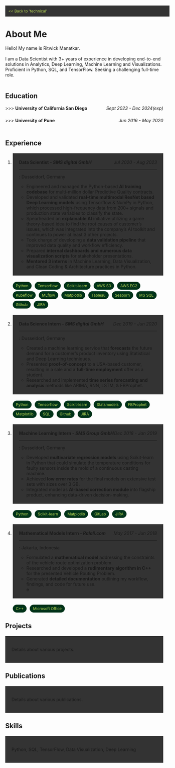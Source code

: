 <link rel="stylesheet" href="https://cdnjs.cloudflare.com/ajax/libs/font-awesome/6.0.0-beta3/css/all.min.css">

<style>
    .back-button {
        display: block;
        width: 100%;
        padding: 10px;
        background-color: #333;
        color: #bada55;
        text-align: left;
        text-decoration: none;
        font-size: 12px;
        top: -30px
    }
    
    .section {
        padding: 20px;
        margin: 20px 0;
    }

    .section:nth-child(odd) {
        background-color: #333;
    }

    .section:nth-child(even) {
        background-color: #333;
    }

    .tags {
        display: flex;
        flex-wrap: wrap;
        gap: 5px;
    }

    .course {
        background-color: #333;
        color: #bada55;
        padding: 5px 10px;
        border-radius: 3px;
        font-size: 12px;
    }

    .tag {
        background-color: #003319;
        color: #bada55;
        padding: 5px 10px;
        border-radius: 15px;
        font-size: 12px;
        margin-right: 5px;
    }

    details {
        margin-bottom: 5px;
    }
    
    summary {
        cursor: pointer;
        display: flex;
        justify-content: space-between;
    }

    .details-content {
        padding-left: 25px;
    }

    .date-range {
        margin-left: auto;
        font-style: italic;
    }
</style>

<a href="https://ritwickmanatkar.github.io/blog/technical/" class="back-button"> << Back to 
'technical'</a>

<h1>
   About Me
</h1>

Hello! My name is Ritwick Manatkar.<br><br>
I am a Data Scientist with 3+ years of experience in developing end-to-end solutions in Analytics,
Deep Learning, Machine Learning and Visualizations. Proficient in Python, SQL, and TensorFlow. 
Seeking a challenging full-time role.<br><br>

<h2>Education</h2>
<details>
    <summary>
        <span> >>> <b>University of California San Diego</b></span>
        <span class="date-range">Sept 2023 - Dec 2024(exp)</span>
    </summary>
    <hr>
    <div class="details-content">
        <p><i class="fas fa-university icon"></i>  <u>Master of Science in Data Science</u></p>
        <p><i class="fas fa-map-marker-alt icon"></i>  <u>Location</u>: San Diego, CA</p>
        <p><i class="fas fa-graduation-cap icon"></i>  <u>GPA</u>: 3.92 / 4.00</p>
        <div class="tags">
            <div class="course">Probability & Statistics</div>
            <div class="course">Data Management</div>
            <div class="course">Numeric Linear Algebra</div>
            <div class="course">Machine Learning</div>
            <div class="course">Scalable Data Systems</div>
            <div class="course">Statistical Models</div>
            <div class="course">Causal Inference</div>
            <div class="course">Fraud Analytics</div>
            <div class="course">Trustworthy Machine Learning</div>
        </div>
    </div>
    <hr>
</details>
<br>
<details>
        <summary>
            <span> >>> <b>University of Pune</b></span>
            <span class="date-range">Jun 2016 - May 2020</span>
        </summary>
        <hr>
        <div class="details-content">
            <p><i class="fas fa-university icon"></i>  <u>Bachelor of Engineering in Computer 
    Engineering</u></p>
            <p><i class="fas fa-map-marker-alt icon"></i> <u>Location</u>: Pune, India</p>
            <p><i class="fas fa-graduation-cap icon"></i> <u>GPA</u>: 3.96 / 4.00</p>
            <div class="tags">
                <div class="course">Engineering Mathematics I</div>
                <div class="course">Fundamentals of Programming Language I</div>
                <div class="course">Basic Electronics Engineering</div>
                <div class="course">Engineering Graphics I</div>
                <div class="course">Engineering Mathematics II</div>
                <div class="course">Fundamentals of Programming Language II</div>
                <div class="course">Basic Electronics Engineering</div>
                <div class="course">Basic Mechanical Engineering</div>
                <div class="course">Engineering Graphics II</div>
                <div class="course">Discrete Mathematics</div>
                <div class="course">Digital Electronic and Logic Design</div>
                <div class="course">Data Structures and Algorithms</div>
                <div class="course">Computer Organization and Architecture</div>
                <div class="course">Object Oriented Programming</div>
                <div class="course">Engineering Mathematics III</div>
                <div class="course">Computer Graphics</div>
                <div class="course">Advanced Data Structures</div>
                <div class="course">Microprocessor</div>
                <div class="course">Principles of Programming Languages</div>
                <div class="course">Theory of Computation</div>
                <div class="course">Database Management Systems</div>
                <div class="course">Software Engineering and Project Management</div>
                <div class="course">Information System and Engineering Economics</div>
                <div class="course">Computer Networks</div>
                <div class="course">Design and Analysis of Algorithms</div>
                <div class="course">Systems Programming and Operating Systems</div>
                <div class="course">Embedded System and Internet of Things</div>
                <div class="course">Software Modeling and Design</div>
                <div class="course">Web Technology</div>
                <div class="course">High Performance Computing</div>
                <div class="course">Artificial Intelligence and Robotics</div>
                <div class="course">Data Analytics</div>
                <div class="course">Data Mining and Warehousing</div>
                <div class="course">Operation Research</div>
                <div class="course">Machine Learning</div>
                <div class="course">Information and Cyber Security</div>
                <div class="course">Embedded and Real Time Operating Systems</div>
                <div class="course">Human Computer Interface</div>
            </div>
        </div>
        <hr>
    </details>
<br>
<h2>Experience</h2>
<ol>
    <li><div class="section">
            <summary>
                <span><b>Data Scientist - <i>SMS digital GmbH</i></b></span>
                <span class="date-range">Jul 2020 - Aug 2023</span>
            </summary>
            <hr>
                <p><i class="fas fa-map-marker-alt icon"></i> : Dusseldorf, 
Germany</p>
                <ul>
                    <li> Engineered and managed the Python-based <strong>AI training 
codebase</strong> for multi-million dollar Predictive Quality contracts.</li>
                    <li> Developed and validated <strong>real-time multimodal ResNet based Deep Learning models</strong> using Tensorflow & NumPy in
Python, which processed high-frequency data from 200+ signals and production state variables to classify the state.</li>
                    <li> Spearheaded an <strong>explainable AI</strong> initiative utilizing a game theory-based idea to find the root causes of customer’s
issues, which was integrated into the company’s AI toolkit and continues to power at least 3 other projects.</li>
                    <li> Took charge of developing a <strong>data validation pipeline</strong> that improved data quality and workflow efficiency.</li>
                    <li> Prepared <strong>internal dashboards and numerous data visualization scripts</strong> for stakeholder presentations.</li>
                    <li> <strong>Mentored 3 interns</strong> in Machine Learning, Data 
Visualization, and Clean Coding & Architecture practices in Python.</li>
                </ul>
    </div>
    <div class="tags">
            <div class="tag">Python</div>
            <div class="tag">Tensorflow</div>
            <div class="tag">Scikit-learn</div>
            <div class="tag">AWS S3</div>
            <div class="tag">AWS EC2</div>
            <div class="tag">Kubeflow</div>
            <div class="tag">MLflow</div>
            <div class="tag">Matplotlib</div>
            <div class="tag">Tableau</div>
            <div class="tag">Seaborn</div>
            <div class="tag">MS SQL</div>
            <div class="tag">Github</div>
            <div class="tag">JIRA</div>
    </div>
    </li>
    <li><div class="section">
            <summary>
                <span><b>Data Science Intern - <i>SMS digital GmbH</i></b></span>
                <span class="date-range">Dec 2019 - Jun 2020</span>
            </summary>
            <hr>
                <p><i class="fas fa-map-marker-alt icon"></i>  : Dusseldorf, Germany</p>
                <ul>
                    <li> Created a machine learning service that <strong>forecasts</strong> 
the future demand 
for a customer’s product inventory using Statistical and Deep Learning techniques. </li>
                    <li> Presented <strong>proof-of-concept</strong> to a USA-based customer,
resulting in a 
sale and a <strong>full-time employment</strong> offer as a student. </li>
                    <li> Researched and implemented <strong>time series forecasting and 
analysis</strong> 
methods like ARIMA, RNN, LSTM, & FBProphet. </li>
                </ul>
        </div>
    <div class="tags">
        <div class="tag">Python</div>
        <div class="tag">Tensorflow</div>
        <div class="tag">Scikit-learn</div>
        <div class="tag">Statsmodels</div>
        <div class="tag">FBProphet</div>
        <div class="tag">Matplotlib</div>
        <div class="tag">SQL</div>
        <div class="tag">Github</div>
        <div class="tag">JIRA</div>
    </div>
    </li>
    <li><div class="section">
            <summary>
                <span><b>Machine Learning Intern - <i>SMS Group GmbH</i></b></span>
                <span class="date-range">Dec 2018 - Jan 2019</span>
            </summary>
            <hr>
                <p><i class="fas fa-map-marker-alt icon"></i>  : Dusseldorf, Germany</p>
            <ul>
                <li> Developed <strong>multivariate regression models</strong> using 
Scikit-learn in Python that could simulate the temperature conditions for faulty sensors inside 
the mold of a continuous casting machine.</li>
                <li> Achieved <strong>low error rates</strong> for the final models on 
extensive test sets with sizes over 3 GB.</li>
                <li> Integrated model as <strong>AI-based correction module</strong> 
into flagship product, enhancing data-driven decision-making.</li>
            </ul>
    </div>
    <div class="tags">
        <div class="tag">Python</div>
        <div class="tag">Scikit-learn</div>
        <div class="tag">Matplotlib</div>
        <div class="tag">GitLab</div>
        <div class="tag">JIRA</div>
    </div>
    </li>
    <li><div class="section">
            <summary>
                <span><b>Mathematical Models Intern - <i>Ralali.com</i></b></span>
                <span class="date-range">May 2017 - Jun 2018</span>
            </summary>
            <hr>
                <p><i class="fas fa-map-marker-alt icon"></i> : Jakarta, 
Indonesia</p>
                <ul>
                    <li> Formulated a <strong>mathematical model</strong> addressing the 
constraints of the vehicle route optimization problem.</li>
                    <li> Researched and developed a <strong>rudimentary algorithm in 
C++</strong> for the presented Vehicle Routing Problem.</li>
                    <li> Generated <strong>detailed documentation</strong> outlining my 
workflow, findings, and code for future use.</li>e
    </ul>
    </div>
    <div class="tags">
        <div class="tag">C++</div>
        <div class="tag">Microsoft Office</div>
    </div>
    </li>
</ol>


<h2>Projects</h2>
<div class="section">
    <p>Details about various projects.</p>
</div>

<h2>Publications</h2>
<div class="section">
    <p>Details about various publications.</p>
</div>

<h2>Skills</h2>
<div class="section">
    <p>Python, SQL, TensorFlow, Data Visualization, Deep Learning</p>
</div>


